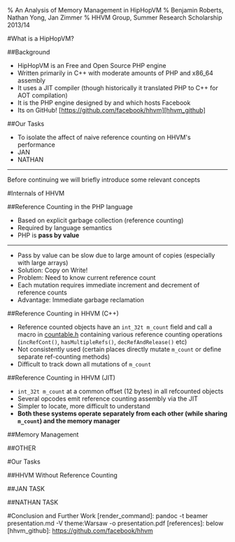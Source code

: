 % An Analysis of Memory Management in HipHopVM
% Benjamin Roberts, Nathan Yong, Jan Zimmer
% HHVM Group, Summer Research Scholarship 2013/14

#What is a HipHopVM?


##Background
 - HipHopVM is an Free and Open Source PHP engine
 - Written primarily in C++ with moderate amounts of PHP and x86_64 assembly
 - It uses a JIT compiler (though historically it translated PHP to C++ for AOT compilation)
 - It is the PHP engine designed by and which hosts Facebook
 - Its on GitHub! [https://github.com/facebook/hhvm][hhvm_github]


##Our Tasks
 - To isolate the affect of naive reference counting on HHVM's performance
 - JAN
 - NATHAN

----------------------

Before continuing we will briefly introduce some relevant concepts


#Internals of HHVM

##Reference Counting in the PHP language
 - Based on explicit garbage collection (reference counting)
 - Required by language semantics
 - PHP is **pass by value**

-----------------------

 - Pass by value can be slow due to large amount of copies (especially with large arrays)
 - Solution: Copy on Write!
 - Problem: Need to know current reference count
 - Each mutation requires immediate increment and decrement of reference counts
 - Advantage: Immediate garbage reclamation 

##Reference Counting in HHVM (C++)
 - Reference counted objects have an `int_32t m_count` field and call a macro in [countable.h][countable.h] containing various reference counting operations (`incRefCont()`, `hasMultipleRefs()`, `decRefAndRelease()` etc)
 - Not consistently used (certain places directly mutate `m_count` or define separate ref-counting methods)
 - Difficult to track down all mutations of `m_count`

##Reference Counting in HHVM (JIT)
 - `int_32t m_count` at a common offset (12 bytes) in all refcounted objects
 - Several opcodes emit reference counting assembly via the JIT
 - Simpler to locate, more difficult to understand
 - **Both these systems operate separately from each other (while sharing `m_count`) and the memory manager**
 
##Memory Management

##OTHER

#Our Tasks

##HHVM Without Reference Counting

##JAN TASK

##NATHAN TASK

#Conclusion and Further Work
[render_command]: pandoc -t beamer presentation.md -V theme:Warsaw -o presentation.pdf
[references]: below
[hhvm_github]: https://github.com/facebook/hhvm

[code_references]: below
[countable.h]: https://github.com/TsukasaUjiie/hhvm/blob/master/hphp/runtime/base/countable.h

